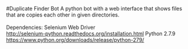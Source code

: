 #Duplicate Finder Bot
A python bot with a web interface that shows files that are copies each other in given directories.
<br>
<br>
Dependencies:
Selenium Web Driver
<br>
http://selenium-python.readthedocs.org/installation.html
Python 2.7.9
<br>
https://www.python.org/downloads/release/python-279/
